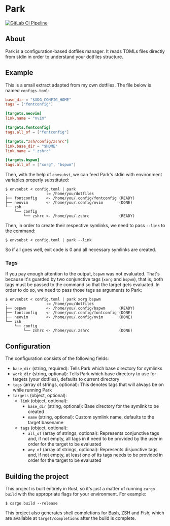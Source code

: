 # Park
[![GitLab CI Pipeline](https://gitlab.com/gbrlsnchs/park/badges/trunk/pipeline.svg)](https://gitlab.com/gbrlsnchs/park/-/commits/trunk)

## About
Park is a configuration-based dotfiles manager. It reads TOMLs files directly from stdin in order to
understand your dotfiles structure.

## Example
This is a small extract adapted from my own dotfiles. The file below is named `configs.toml`:

```toml
base_dir = "$XDG_CONFIG_HOME"
tags = ["fontconfig"]

[targets.neovim]
link.name = "nvim"

[targets.fontconfig]
tags.all_of = ["fontconfig"]

[targets."zsh/config/zshrc"]
link.base_dir = "$HOME"
link.name = ".zshrc"

[targets.bspwm]
tags.all_of = ["xorg", "bspwm"]
```

Then, with the help of `envsubst`, we can feed Park's stdin with environment variables properly
substituted:
```console
$ envsubst < config.toml | park
.                 := /home/you/dotfiles
├── fontconfig    <- /home/you/.config/fontconfig (READY)
├── neovim        <- /home/you/.config/nvim       (DONE)
└── zsh
    └── config
        └── zshrc <- /home/you/.zshrc             (READY)
```

Then, in order to create their respective symlinks, we need to pass `--link` to the command:
```console
$ envsubst < config.toml | park --link
```

So if all goes well, exit code is 0 and all necessary symlinks are created.

### Tags
If you pay enough attention to the output, `bspwm` was not evaluated. That's because it's guarded by
two conjunctive tags (`xorg` and `bspwm`), that is, both tags must be passed to the command so that
the target gets evaluated. In order to do so, we need to pass those tags as arguments to Park:
```console
$ envsubst < config.toml | park xorg bspwm
.                 := /home/you/dotfiles
├── bspwm         <- /home/you/.config/bspwm      (READY)
├── fontconfig    <- /home/you/.config/fontconfig (DONE)
├── neovim        <- /home/you/.config/nvim       (DONE)
└── zsh
    └── config
        └── zshrc <- /home/you/.zshrc             (DONE)
```

## Configuration
The configuration consists of the following fields:

- `base_dir` (string, required): Tells Park which base directory for symlinks
- `work_dir` (string, optional): Tells Park which base directory to use for targets (your dotfiles),
  defaults to current directory
- `tags` (array of strings, optional): This denotes tags that will always be on while running Park
- `targets` (object, optional): 
	- `link` (object, optional):
		- `base_dir` (string, optional): Base directory for the symlink to be created
		- `name` (string, optional): Custom symlink name, defaults to the target basename
	- `tags` (object, optional):
		- `all_of` (array of strings, optional): Represents conjunctive tags and, if not empty, all
		  tags in it need to be provided by the user in order for the target to be evaluated
		- `any_of` (array of strings, optional): Represents disjunctive tags and, if not empty, at
		  least one of its tags needs to be provided in order for the target to be evaluated

## Building the project
This project is built entirely in Rust, so it's just a matter of running `cargo build` with the
appropriate flags for your environment. For example:
```console
$ cargo build --release
```

This project also generates shell completions for Bash, ZSH and Fish, which are available at
`target/completions` after the build is complete.

